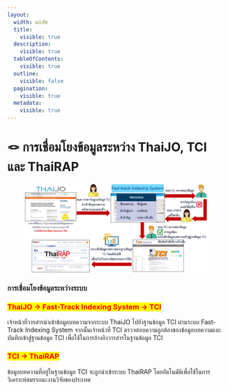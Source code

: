 ```yaml
---
layout:
  width: wide
  title:
    visible: true
  description:
    visible: true
  tableOfContents:
    visible: true
  outline:
    visible: false
  pagination:
    visible: true
  metadata:
    visible: true
---
```


# 🪢 การเชื่อมโยงข้อมูลระหว่าง ThaiJO, TCI และ ThaiRAP

<figure><img src="../.gitbook/assets/tcithaijothairap.png" alt=""><figcaption></figcaption></figure>

### การเชื่อมโยงข้อมูลระหว่างระบบ

### <mark style="color:red;background-color:yellow;">ThaiJO → Fast-Track Indexing System → TCI</mark>

เจ้าหน้าที่วารสารนำเข้าข้อมูลบทความจากระบบ ThaiJO ไปยังฐานข้อมูล TCI ผ่านระบบ Fast-Track Indexing System จากนั้นเจ้าหน้าที่ TCI ตรวจสอบความถูกต้องของข้อมูลบทความและบันทึกเข้าสู่ฐานข้อมูล TCI เพื่อใช้ในการอ้างอิงวารสารในฐานข้อมูล TCI

### <mark style="color:red;background-color:yellow;">TCI → ThaiRAP</mark>

ข้อมูลบทความที่อยู่ในฐานข้อมูล TCI จะถูกนำเข้าระบบ ThaiRAP โดยอัตโนมัติเพื่อใช้ในการวิเคราะห์สมรรถนะงานวิจัยของประเทศ

